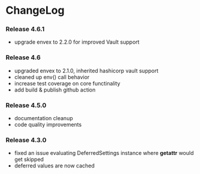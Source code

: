# ChangeLog

### Release 4.6.1

- upgrade envex to 2.2.0 for improved Vault support

### Release 4.6

- upgraded envex to 2.1.0, inherited hashicorp vault support
- cleaned up env() call behavior
- increase test coverage on core functinality
- add build & publish github action

### Release 4.5.0
  - documentation cleanup
  - code quality improvements

### Release 4.3.0
  - fixed an issue evaluating DeferredSettings instance where __getattr__ would get skipped
  - deferred values are now cached
